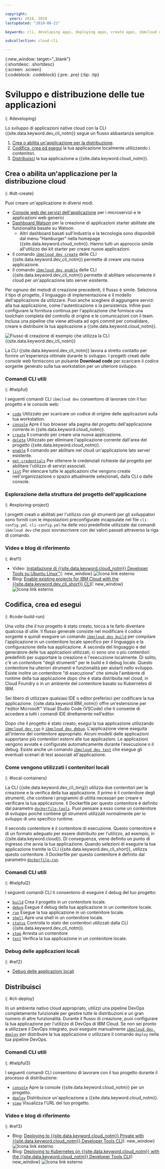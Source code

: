 ```yaml
---

copyright:
  years: 2018, 2019
lastupdated: "2019-06-21"

keywords: cli, developing apps, deploying apps, create apps, ibmcloud dev enable, ibmcloud dev create, local containers, ibmcloud dev run, ibmcloud dev, cli blog, cli video, cli reference

subcollection: cloud-cli

---
```


{:new_window: target="_blank"}  
{:shortdesc: .shortdesc}  
{:screen: .screen}  
{:codeblock: .codeblock}
{:pre: .pre}
{:tip: .tip}

# Sviluppo e distribuzione delle tue applicazioni
{: #developing}

Lo sviluppo di applicazioni native cloud con la CLI {{site.data.keyword.dev_cli_notm}} segue un flusso abbastanza semplice:

1. [Crea o abilita un'applicazione per la distribuzione](#idt-create).
2. [Codifica, crea ed esegui](#code-build-run) la tua applicazione localmente utilizzando i contenitori.
3. [Distribuisci](#cli-deploy) la tua applicazione a {{site.data.keyword.cloud_notm}}.

## Crea o abilita un'applicazione per la distribuzione cloud
{: #idt-create}

Puoi creare un'applicazione in diversi modi.
- [Console web dei servizi dell'applicazione](https://cloud.ibm.com/developer/appservice/dashboard) per i microservizi e le applicazioni web generici
- [Dashboard Watson](https://cloud.ibm.com/developer/watson/dashboard) per la creazione di applicazioni starter abilitate alle funzionalità basate su Watson.
    - Altri dashboard basati sull'industria e la tecnologia sono disponibili dal menu "Hamburger" nella homepage {{site.data.keyword.cloud_notm}}. Hanno tutti un approccio simile all'utilizzo dei kit starter per creare nuove applicazioni.
- Il comando [`ibmcloud dev create`](/docs/cli/idt?topic=cloud-cli-idt-cli#create) delle CLI {{site.data.keyword.dev_cli_notm}} permette di creare una nuova applicazione.
- Il comando [`ibmcloud dev enable`](/docs/cli/idt?topic=cloud-cli-idt-cli#enable) delle CLI {{site.data.keyword.dev_cli_notm}} permette di abilitare velocemente il cloud per un'applicazione lato server esistente.

Per ognuno dei metodi di creazione precedenti, il flusso è simile. Seleziona il tipo di progetto, il linguaggio di implementazione e il modello dell'applicazione da utilizzare. Puoi anche scegliere di aggiungere servizi alla tua applicazione, come l'autenticazione o la persistenza. Infine puoi configurare la fornitura continua per l'applicazione che fornisce una toolchain completa del controllo di origine e le comunicazioni con il team. Inclusa una pipeline che viene attivata ad ogni commit per convalidare, creare e distribuire la tua applicazione a {{site.data.keyword.cloud_notm}}.

![Flusso di creazione di esempio che utilizza la CLI {{site.data.keyword.dev_cli_notm}} ](../images/create_flow.png "Flusso di creazione di esempio che utilizza la CLI {{site.data.keyword.dev_cli_notm}} ")

La CLI {{site.data.keyword.dev_cli_notm}} lavora a stretto contatto per fornire un'esperienza ottimale durante lo sviluppo. I progetti creati dalle console web forniscono un pulsante **Download code** per scaricare il codice sorgente generato sulla tua workstation per un ulteriore sviluppo.

### Comandi CLI utili
{: #helpful}

I seguenti comandi CLI `ibmcloud dev` consentono di lavorare con il tuo progetto e le console web:
- [`code`](/docs/cli/idt?topic=cloud-cli-idt-cli#code) Utilizzato per scaricare un codice di origine delle applicazioni sulla tua workstation.
- [`console`](/docs/cli/idt?topic=cloud-cli-idt-cli#console) Apre il tuo browser alla pagina del progetto dell'applicazione corrente in {{site.data.keyword.cloud_notm}}.
- [`create`](/docs/cli/idt?topic=cloud-cli-idt-cli#create) Il comando per creare una nuova applicazione.
- [`delete`](/docs/cli/idt?topic=cloud-cli-idt-cli#delete) Utilizzato per eliminare l'applicazione corrente dall'area del progetto {{site.data.keyword.cloud_notm}}.
- [`enable`](/docs/cli/idt?topic=cloud-cli-idt-cli#enable) Il comando per abilitare nel cloud un'applicazione lato server esistente.
- [`get-credentials`](/docs/cli/idt?topic=cloud-cli-idt-cli#get-credentials) Per ottenere le credenziali richieste dal progetto per abilitare l'utilizzo di servizi associati.
- [`list`](/docs/cli/idt/?topic=cloud-cli-idt-cli#list) Per elencare tutte le applicazioni che vengono create nell'organizzazione o spazio attualmente selezionati, dalla CLI o dalle console.

### Esplorazione della struttura del progetto dell'applicazione
{: #exploring-project}

I progetti creati o abilitati per l'utilizzo con gli strumenti per gli sviluppatori sono forniti con le impostazioni preconfigurate incapsulate nel file `cli-config.yml`. `cli-config.yml` ha delle voci predefinite utilizzate dai comandi `ibmcloud dev` che puoi sovrascrivere con dei valori passati attraverso la riga di comando.

### Video e blog di riferimento
{: #ref1}

- Video: [Installazione di {{site.data.keyword.cloud_notm}} Developer Tools su Ubuntu Linux&trade;](https://www.youtube.com/watch?v=sr7KjHAKpEs){: new_window} ![Icona link esterno](../../icons/launch-glyph.svg "Icona link esterno")
- Blog: [Enable existing projects for IBM Cloud with the {{site.data.keyword.dev_cli_short}} CLI](https://www.ibm.com/blogs/cloud-archive/2017/09/enable-existing-projects-ibm-cloud-ibm-cloud-developer-tools-cli//){: new_window} ![Icona link esterno](../../icons/launch-glyph.svg "Icona link esterno")

## Codifica, crea ed esegui
{: #code-build-run}

Una volta che il tuo progetto è stato creato, tocca a te farlo diventare qualcosa di utile. Il flusso generale consiste nel modificare il codice sorgente e quindi eseguire un comando [`ibmcloud dev build`](/docs/cli/idt?topic=cloud-cli-idt-cli#build) per compilare l'applicazione in un contenitore locale specifico per il linguaggio e la configurazione della tua applicazione. A seconda del linguaggio e del generatore delle tue applicazioni utilizzati, ci sono uno o più contenitori predefiniti per supportare la creazione e l'esecuzione localmente. Di solito, c'è un contenitore "degli strumenti" per le build e il debug locale. Questo contenitore ha ulteriori strumenti e funzionalità per aiutarti nello sviluppo. Esiste inoltre un contenitore "di esecuzione" che simula l'ambiente di runtime della tua applicazione dopo che è stata distribuita nel cloud, in Cloud Foundry o in un ambiente del contenitore basato su Kubernetes di IBM.

Sei libero di utilizzare qualsiasi IDE o editor preferisci per codificare la tua applicazione. {{site.data.keyword.IBM_notm}} offre un'estensione per l'editor Microsoft&trade; Visual Studio Code (VSCode) che ti consente di accedere a tutti i comandi IDE direttamente nell'editor.

Dopo che il progetto è stato creato, esegui la tua applicazione utilizzando [`ibmcloud dev run`](/docs/cli/idt?topic=cloud-cli-idt-cli#run) o [`ibmcloud dev debug`](/docs/cli/idt?topic=cloud-cli-idt-cli#debug). L'applicazione viene eseguita all'interno del contenitore appropriato. Alcuni modelli delle applicazioni supportano più contenitori esterni alle tue applicazioni. Le applicazioni vengono avviate e configurate automaticamente durante l'esecuzione o il debug. Esiste anche un comando [`ibmcloud dev test`](/docs/cli/idt?topic=cloud-cli-idt-cli#test) che esegue gli eventuali scenari di test associati all'applicazione.

### Come vengono utilizzati i contenitori locali
{: #local-containers}

La CLI {{site.data.keyword.dev_cli_long}} utilizza due contenitori per la creazione e la verifica della tua applicazione. Il primo è il contenitore degli strumenti, che contiene i programmi di utilità necessari per creare e verificare la tua applicazione. Il Dockerfile per questo contenitore è definito dal parametro [`dockerfile-tools`](/docs/cli/idt?topic=cloud-cli-idt-cli#command-parameters). Puoi pensare a esso come un contenitore di sviluppo poiché contiene gli strumenti utilizzati normalmente per lo sviluppo di uno specifico runtime.

Il secondo contenitore è il contenitore di esecuzione. Questo contenitore è di un formato adeguato per essere distribuito per l'utilizzo, ad esempio, in {{site.data.keyword.cloud}}. Di conseguenza, viene definito un punto di ingresso che avvia la tua applicazione. Quando selezioni di eseguire la tua applicazione tramite la CLI {{site.data.keyword.dev_cli_short}}, utilizza questo contenitore. Il Dockerfile per questo contenitore è definito dal parametro [`dockerfile-run`](/docs/cli/idt?topic=cloud-cli-idt-cli#run-parameters).

### Comandi CLI utili
{: #helpful2}

I seguenti comandi CLI ti consentono di eseguire il debug del tuo progetto:
- [`build`](/docs/cli/idt?topic=cloud-cli-idt-cli#build) Crea il progetto in un contenitore locale.
- [`debug`](/docs/cli/idt?topic=cloud-cli-idt-cli#debug) Esegue il debug della tua applicazione in un contenitore locale.
- [`run`](/docs/cli/idt?topic=cloud-cli-idt-cli#run) Esegue la tua applicazione in un contenitore locale.
- [`shell`](/docs/cli/idt?topic=cloud-cli-idt-cli#shell) Apre una shell in un contenitore locale.
- [`status`](/docs/cli/idt?topic=cloud-cli-idt-cli#status) Controlla lo stato dei contenitori utilizzati dalla CLI {{site.data.keyword.dev_cli_notm}}.
- [`stop`](/docs/cli/idt?topic=cloud-cli-idt-cli#stop) Arresta un contenitore
- [`test`](/docs/cli/idt?topic=cloud-cli-idt-cli#test) Verifica la tua applicazione in un contenitore locale.

### Debug delle applicazioni locali
{: #ref2}

- [Debug delle applicazioni locali](/docs/cli/idt?topic=cloud-cli-local-debug#local-debug)

## Distribuisci
{: #cli-deploy}

In un ambiente nativo cloud appropriato, utilizzi una pipeline DevOps completamente funzionale per gestire tutte le distribuzioni e un gran numero di altre funzionalità. Durante il flusso di creazione, puoi configurare la tua applicazione per l'utilizzo di DevOps di IBM Cloud. Se non sei pronto a utilizzare il DevOps integrato, puoi eseguire manualmente [`ibmcloud dev deploy`](/docs/cli/idt?topic=cloud-cli-idt-cli#deploy) per distribuire la tua applicazione o utilizzare il comando `deploy` nella tua pipeline DevOps.

### Comandi CLI utili
{: #helpful3}

I seguenti comandi CLI consentono di lavorare con il tuo progetto durante il processo di distribuzione:
- [`console`](/docs/cli/idt?topic=cloud-cli-idt-cli#console) Apre la console {{site.data.keyword.cloud_notm}} per un progetto.
- [`deploy`](/docs/cli/idt?topic=cloud-cli-idt-cli#deploy) Distribuisce un'applicazione a {{site.data.keyword.cloud_notm}}.
- [`view`](/docs/cli/idt?topic=cloud-cli-idt-cli#view) Visualizza l'URL del tuo progetto.

### Video e blog di riferimento
{: #ref3}

- Blog: [Deploying to {{site.data.keyword.cloud_notm}} Private with {{site.data.keyword.cloud_notm}} Developer Tools CLI](https://www.ibm.com/cloud/blog/deploying-ibm-cloud-private-ibm-cloud-developer-tools-cli){: new_window} ![Icona link esterno](../../icons/launch-glyph.svg "Icona link esterno")
- Blog: [Deploying to Kubernetes on {{site.data.keyword.cloud_notm}} with the {{site.data.keyword.cloud_notm}} Developer Tools CLI](https://www.ibm.com/blogs/cloud-archive/2017/09/deploying-kubernetes-ibm-cloud-ibm-cloud-developer-tools-cli/){: new_window} ![Icona link esterno](../../icons/launch-glyph.svg "Icona link esterno")
